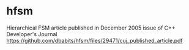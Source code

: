# hfsm
Hierarchical FSM article published in December 2005 issue of C++ Developer's Journal
https://github.com/dbabits/hfsm/files/29471/cuj_published_article.pdf

